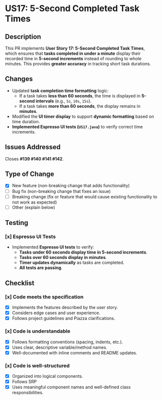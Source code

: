 # US17: 5-Second Completed Task Times

## Description
This PR implements **User Story 17: 5-Second Completed Task Times**, which ensures that **tasks completed in under a minute** display their recorded time in **5-second increments** instead of rounding to whole minutes. This provides **greater accuracy** in tracking short task durations.

## Changes
- Updated **task completion time formatting** logic:
  - If a task takes **less than 60 seconds**, the time is displayed in **5-second intervals** (e.g., `5s`, `10s`, `15s`).
  - If a task takes **more than 60 seconds**, the display remains in **minutes**.
- Modified the **UI timer display** to support **dynamic formatting** based on time duration.
- **Implemented Espresso UI tests (`US17.java`)** to verify correct time increments.

## Issues Addressed
Closes **#139 #140 #141 #142**.

## Type of Change
- [x] New feature (non-breaking change that adds functionality)
- [ ] Bug fix (non-breaking change that fixes an issue)
- [ ] Breaking change (fix or feature that would cause existing functionality to not work as expected)
- [ ] Other (explain below)

## Testing
### [x] **Espresso UI Tests**
- Implemented **Espresso UI tests** to verify:
  - **Tasks under 60 seconds display time in 5-second increments**.
  - **Tasks over 60 seconds display in minutes**.
  - **Timer updates dynamically** as tasks are completed.
  - **All tests are passing**.

## Checklist
### [x] Code meets the specification
- [x] Implements the features described by the user story.
- [x] Considers edge cases and user experience.
- [x] Follows project guidelines and Piazza clarifications.

### [x] Code is understandable
- [x] Follows formatting conventions (spacing, indents, etc.).
- [x] Uses clear, descriptive variable/method names.
- [x] Well-documented with inline comments and README updates.

### [x] Code is well-structured
- [x] Organized into logical components.
- [x] Follows SRP
- [x] Uses meaningful component names and well-defined class responsibilities.
